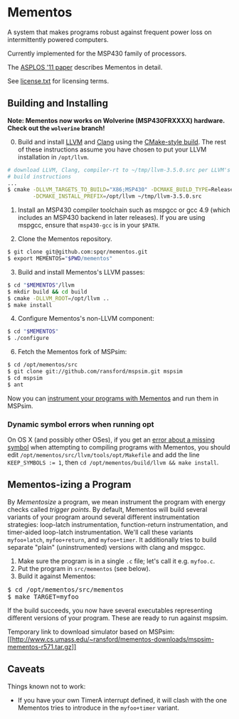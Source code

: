 # Mementos

A system that makes programs robust against frequent power loss on
intermittently powered computers.

Currently implemented for the MSP430 family of processors.

The [ASPLOS '11 paper](https://spqr.eecs.umich.edu/papers/ransford-mementos-asplos11.pdf) describes Mementos in detail.

See [license.txt](https://github.com/spqr/mementos/raw/master/license.txt) for licensing terms.

## Building and Installing #

**Note: Mementos now works on Wolverine (MSP430FRXXXX) hardware.  Check out the
`wolverine` branch!**

0. Build and install [LLVM](http://llvm.org/) and
[Clang](http://clang.llvm.org/) using the [CMake-style
build](http://llvm.org/docs/CMake.html).  The rest of these instructions assume
you have chosen to put your LLVM installation in `/opt/llvm`.

```sh
# download LLVM, Clang, compiler-rt to ~/tmp/llvm-3.5.0.src per LLVM's
# build instructions
...
$ cmake -DLLVM_TARGETS_TO_BUILD="X86;MSP430" -DCMAKE_BUILD_TYPE=Release \
        -DCMAKE_INSTALL_PREFIX=/opt/llvm ~/tmp/llvm-3.5.0.src
```

1. Install an MSP430 compiler toolchain such as mspgcc or gcc 4.9 (which
includes an MSP430 backend in later releases).  If you are using mspgcc, ensure
that `msp430-gcc` is in your `$PATH`.

2. Clone the Mementos repository.
```sh
$ git clone git@github.com:spqr/mementos.git
$ export MEMENTOS="$PWD/mementos"
```

3. Build and install Mementos's LLVM passes:
```sh
$ cd "$MEMENTOS"/llvm
$ mkdir build && cd build
$ cmake -DLLVM_ROOT=/opt/llvm ..
$ make install
```

4. Configure Mementos's non-LLVM component:
```sh
$ cd "$MEMENTOS"
$ ./configure
```

6. Fetch the Mementos fork of MSPsim:
```sh
$ cd /opt/mementos/src
$ git clone git://github.com/ransford/mspsim.git mspsim
$ cd mspsim
$ ant
```

Now you can [instrument your programs with
Mementos](https://github.com/spqr/mementos/wiki/Mementos-izing-a-Program) and
run them in MSPsim.

### Dynamic symbol errors when running opt

On OS X (and possibly other OSes), if you get an [error about a missing symbol](http://llvm.org/PR13144) when attempting to compiling programs with Mementos, you should edit `/opt/mementos/src/llvm/tools/opt/Makefile` and add the line `KEEP_SYMBOLS := 1`, then `cd /opt/mementos/build/llvm && make install`.

## Mementos-izing a Program #

By _Mementosize_ a program, we mean instrument the program with energy checks called _trigger points_.  By default, Mementos will build several variants of your program around several different instrumentation strategies: loop-latch instrumentation, function-return instrumentation, and timer-aided loop-latch instrumentation.  We'll call these variants `myfoo+latch`, `myfoo+return`, and `myfoo+timer`.  It additionally tries to build separate "plain" (uninstrumented) versions with clang and mspgcc.

1. Make sure the program is in a single `.c` file; let's call it e.g. `myfoo.c`.
2. Put the program in `src/mementos` (see below).
2. Build it against Mementos:
 <pre>
$ cd /opt/mementos/src/mementos
$ make TARGET=myfoo
</pre>
 If the build succeeds, you now have several executables representing different versions of your program.  These are ready to run against mspsim.

Temporary link to download simulator based on MSPsim:
[[http://www.cs.umass.edu/~ransford/mementos-downloads/mspsim-mementos-r571.tar.gz]]

## Caveats #

Things known not to work:

* If you have your own TimerA interrupt defined, it will clash with the one Mementos tries to introduce in the `myfoo+timer` variant.
